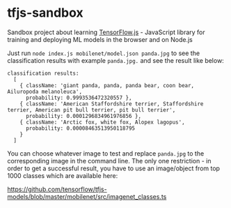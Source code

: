 # tfjs-sandbox
Sandbox project about learning [TensorFlow.js](https://js.tensorflow.org/) - JavaScript library for training and deploying ML models in the browser and on Node.js 

Just run ```node index.js mobilenet/model.json panda.jpg``` to see the classification results with example ```panda.jpg.``` and see the result like below: 
```
classification results: 
  [ 
    { className: 'giant panda, panda, panda bear, coon bear, Ailuropoda melanoleuca',
      probability: 0.9993536472320557 },
    { className: 'American Staffordshire terrier, Staffordshire terrier, American pit bull terrier, pit bull terrier',
      probability: 0.0001296834961976856 },
    { className: 'Arctic fox, white fox, Alopex lagopus',
      probability: 0.00008463513950118795 
    } 
  ]
```
You can choose whatever image to test and replace ```panda.jpg``` to the corresponding image in the command line.
The only one restriction - in order to get a successful result, you have to use an image/object from top 1000 classes which are available here: 

https://github.com/tensorflow/tfjs-models/blob/master/mobilenet/src/imagenet_classes.ts

